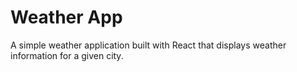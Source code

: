 # Weather App

A simple weather application built with React that displays weather information for a given city.

